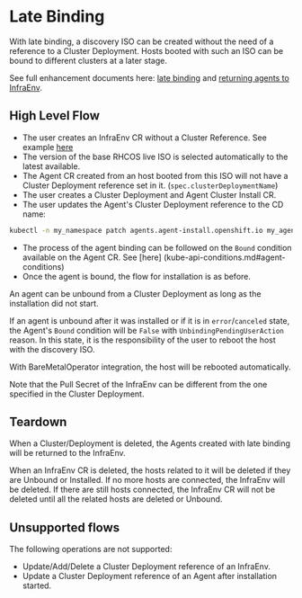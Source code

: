 # Late Binding

With late binding, a discovery ISO can be created without the need of a reference to a Cluster Deployment.
Hosts booted with such an ISO can be bound to different clusters at a later stage.

See full enhancement documents here: [late binding](../enhancements/agent-late-binding.md) and [returning agents to InfraEnv](../enhancements/agents-back-to-infraenv.md).

## High Level Flow
- The user creates an InfraEnv CR without a Cluster Reference. See example [here](crds/infraEnvLateBinding.yaml)
- The version of the base RHCOS live ISO is selected automatically to the latest available.
- The Agent CR created from an host booted from this ISO will not have a Cluster Deployment reference set in it. (`spec.clusterDeploymentName`)
- The user creates a Cluster Deployment and Agent Cluster Install CR.
- The user updates the Agent's Cluster Deployment reference to the CD name:
```bash
kubectl -n my_namespace patch agents.agent-install.openshift.io my_agent -p '{"spec":{"clusterDeploymentName":{"name":"my_cd","namespace":"my_cd_ns"}}}' --type merge
```
- The process of the agent binding can be followed on the `Bound` condition available on the Agent CR. See [here]
(kube-api-conditions.md#agent-conditions)
- Once the agent is bound, the flow for installation is as before.

An agent can be unbound from a Cluster Deployment as long as the installation did not start.

If an agent is unbound after it was installed or if it is in `error`/`canceled` state, the Agent's `Bound` condition will be `False` with `UnbindingPendingUserAction` reason. In this state, it is the responsibility of the user to reboot the host with the discovery ISO.

With BareMetalOperator integration, the host will be rebooted automatically.

Note that the Pull Secret of the InfraEnv can be different from the one specified in the Cluster Deployment.

## Teardown

When a Cluster/Deployment is deleted, the Agents created with late binding will be returned to the InfraEnv.

When an InfraEnv CR is deleted, the hosts related to it will be deleted if they are Unbound or Installed.
If no more hosts are connected, the InfraEnv will be deleted.
If there are still hosts connected, the InfraEnv CR will not be deleted until all the related hosts are deleted or Unbound.

## Unsupported flows

The following operations are not supported:

- Update/Add/Delete a Cluster Deployment reference of an InfraEnv.
- Update a Cluster Deployment reference of an Agent after installation started.